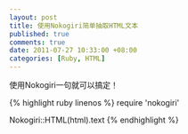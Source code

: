```yaml
---
layout: post
title: 使用Nokogiri简单抽取HTML文本
published: true
comments: true
date: 2011-07-27 10:33:00 +08:00
categories: [Ruby, HTML]
---
```


使用Nokogiri一句就可以搞定！

{% highlight ruby linenos %}
require 'nokogiri'

Nokogiri::HTML(html).text
{% endhighlight %}
